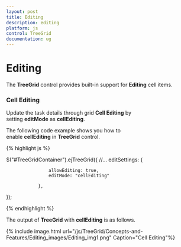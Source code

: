 ```yaml
---
layout: post
title: Editing
description: editing
platform: js
control: TreeGrid
documentation: ug
---
```


# Editing

The **TreeGrid** control provides built-in support for **Editing** cell items. 

### Cell Editing

Update the task details through grid **Cell Editing** by setting **editMode** as **cellEditing**.

The following code example shows you how to enable **cellEditing** in **TreeGrid** control.

{% highlight js %}

$("#TreeGridContainer").ejTreeGrid({
                //...
                editSettings: {

                    allowEditing: true,
                    editMode: "cellEditing"

                },
});


{% endhighlight %}



The output of **TreeGrid** with **cellEditing** is as follows.

{% include image.html url="/js/TreeGrid/Concepts-and-Features/Editing_images/Editing_img1.png" Caption="Cell Editing"%}

